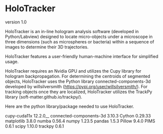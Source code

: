 # HoloTracker
version 1.0

HoloTracker is an in-line hologram analysis software (developed in Python/Labview) designed to locate micro-objects under a microscope in three dimensions (such as microspheres or bacteria) within a sequence of images to determine their 3D trajectories.

HoloTracker features a user-friendly human-machine interface for simplified usage.

HoloTracker requires an Nvidia GPU and utilizes the Cupy library for hologram backpropagation. For determining the centroids of segmented objects, HoloTracker uses the Python library connected-components-3d developed by willsilversmith (https://pypi.org/user/willsilversmith/). For tracking objects once they are localized, HoloTracker utilizes the TrackPy library (soft-matter.github.io/trackpy/).

Here are the python library/package needed to use HoloTracker.

cupy-cuda11x            12.2.0__
connected-components-3d 3.10.3
Cython                  0.29.33
matplotlib              3.8.0
numba                   0.56.4
numpy                   1.23.5
pandas                  1.5.3
Pillow                  9.4.0
PIMS                    0.6.1
scipy                   1.10.0
trackpy                 0.6.1

